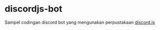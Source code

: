 # discordjs-bot
Sampel codingan discord bot yang mengunakan perpustakaan [discord.js](https://discordjs.org)
